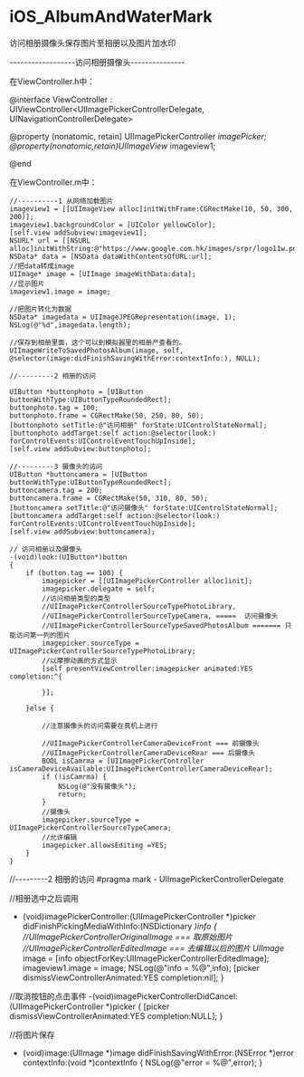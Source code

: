 iOS_AlbumAndWaterMark
=====================

访问相册摄像头保存图片至相册以及图片加水印

------------------访问相册摄像头---------------

在ViewController.h中：

@interface ViewController : UIViewController<UIImagePickerControllerDelegate, UINavigationControllerDelegate>

@property (nonatomic, retain) UIImagePickerController *imagePicker;
@property(nonatomic,retain)UIImageView* imageview1;

@end

在ViewController.m中：

    //----------1 从网络加载图片
    imageview1 = [[UIImageView alloc]initWithFrame:CGRectMake(10, 50, 300, 200)];
    imageview1.backgroundColor = [UIColor yellowColor];
    [self.view addSubview:imageview1];
    NSURL* url = [[NSURL alloc]initWithString:@"https://www.google.com.hk/images/srpr/logo11w.png"];
    NSData* data = [NSData dataWithContentsOfURL:url];
    //把data转成image
    UIImage* image = [UIImage imageWithData:data];
    //显示图片
    imageview1.image = image;
     
    //把图片转化为数据
    NSData* imagedata = UIImageJPEGRepresentation(image, 1);
    NSLog(@"%d",imagedata.length);
     
    //保存到相册里面，这个可以到模拟器里的相册产查看的。
    UIImageWriteToSavedPhotosAlbum(image, self, @selector(image:didFinishSavingWithError:contextInfo:), NULL);
     
    //---------2 相册的访问
     
    UIButton *buttonphoto = [UIButton buttonWithType:UIButtonTypeRoundedRect];
    buttonphoto.tag = 100;
    buttonphoto.frame = CGRectMake(50, 250, 80, 50);
    [buttonphoto setTitle:@"访问相册" forState:UIControlStateNormal];
    [buttonphoto addTarget:self action:@selector(look:) forControlEvents:UIControlEventTouchUpInside];
    [self.view addSubview:buttonphoto];
     
    //---------3 摄像头的访问
    UIButton *buttoncamera = [UIButton buttonWithType:UIButtonTypeRoundedRect];
    buttoncamera.tag = 200;
    buttoncamera.frame = CGRectMake(50, 310, 80, 50);
    [buttoncamera setTitle:@"访问摄像头" forState:UIControlStateNormal];
    [buttoncamera addTarget:self action:@selector(look:) forControlEvents:UIControlEventTouchUpInside];
    [self.view addSubview:buttoncamera];
    
    // 访问相册以及摄像头
    -(void)look:(UIButton*)button
    {
        if (button.tag == 100) {
            imagepicker = [[UIImagePickerController alloc]init];
            imagepicker.delegate = self;
            //访问相册类型的类型
            //UIImagePickerControllerSourceTypePhotoLibrary,
            //UIImagePickerControllerSourceTypeCamera, =====  访问摄像头
            //UIImagePickerControllerSourceTypeSavedPhotosAlbum ======= 只能访问第一列的图片
            imagepicker.sourceType = UIImagePickerControllerSourceTypePhotoLibrary;
            //以摩擦动画的方式显示
            [self presentViewController:imagepicker animated:YES completion:^{
                 
            }];
     
        }else {
             
            //注意摄像头的访问需要在真机上进行
             
            //UIImagePickerControllerCameraDeviceFront === 前摄像头
            //UIImagePickerControllerCameraDeviceRear === 后摄像头
            BOOL isCamrma = [UIImagePickerController isCameraDeviceAvailable:UIImagePickerControllerCameraDeviceRear];
            if (!isCamrma) {
                NSLog(@"没有摄像头");
                return;
            }
            //摄像头
            imagepicker.sourceType = UIImagePickerControllerSourceTypeCamera;
            //允许编辑
            imagepicker.allowsEditing =YES;
        }
    }

//---------2 相册的访问
#pragma mark - UIImagePickerControllerDelegate
 
 
//相册选中之后调用
- (void)imagePickerController:(UIImagePickerController *)picker didFinishPickingMediaWithInfo:(NSDictionary *)info
{
    //UIImagePickerControllerOriginalImage === 取原始图片
    //UIImagePickerControllerEditedImage === 去编辑以后的图片
    UIImage* image = [info objectForKey:UIImagePickerControllerEditedImage];
    imageview1.image = image;
    NSLog(@"info = %@",info);
    [picker dismissViewControllerAnimated:YES completion:nil];
}

//取消按钮的点击事件
-(void)imagePickerControllerDidCancel:(UIImagePickerController *)picker
{
    [picker dismissViewControllerAnimated:YES completion:NULL];
}

//将图片保存
- (void)image:(UIImage *)image didFinishSavingWithError:(NSError *)error contextInfo:(void *)contextInfo
{
    NSLog(@"error = %@",error);
}
 
